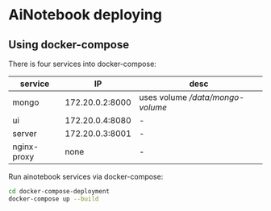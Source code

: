 # AiNotebook deploying

## Using docker-compose

There is four services into docker-compose:

service | IP | desc
---|---|---
mongo | 172.20.0.2:8000 | uses volume */data/mongo-volume*
ui | 172.20.0.4:8080 | -
server | 172.20.0.3:8001 | - 
nginx-proxy | none | -


Run ainotebook services via docker-compose:
```bash
cd docker-compose-deployment
docker-compose up --build
```